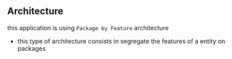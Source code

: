 ## Architecture

this application is using `Package by Feature` architecture

- this type of architecture consists in segregate the features of a entity on packages

